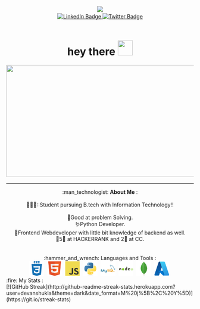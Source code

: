 <div id="header" align="center"> <img src="https://media.giphy.com/media/M9gbBd9nbDrOTu1Mqx/giphy.gif" width="100"/> </div>
<div id="badges" align="center">
  <a href="https://www.linkedin.com/in/devanshu-shukla-b424841b3">
    <img src="https://img.shields.io/badge/LinkedIn-blue?style=for-the-badge&logo=linkedin&logoColor=white" alt="LinkedIn Badge"/>
  </a>
  <a href="https://twitter.com/Devansh18488799?s=09">
    <img src="https://img.shields.io/badge/Twitter-blue?style=for-the-badge&logo=twitter&logoColor=white" alt="Twitter Badge" />
  </a>
</div>
<div align="center">
<img src="https://komarev.com/ghpvc/?username=devanshukla&style=flat-square&color=blue" height="30px" alt=""/>
     </div>                                                                                                
<h1 align="center"> hey there <img src="https://media.giphy.com/media/hvRJCLFzcasrR4ia7z/giphy.gif" height="40px" width="40px"/> </h1></div>
<div align="center">
  <img src="https://media.giphy.com/media/dWesBcTLavkZuG35MI/giphy.gif" width="600" height="300"/>
</div>
<hr>
<div align="center">
:man_technologist: <b>About Me</b> :
<br><br>🧑🏼‍🎓::Student pursuing B.tech with Information Technology!! <br><br>
📝Good at problem Solving.<br>
🪱Python Developer.<br>
📃Frontend Webdeveloper with little bit knowledge of backend as well.<br>
🏅5🌟 at HACKERRANK and 2🌟 at CC.<br>
<br><br></div>
<div align="center">
:hammer_and_wrench: Languages and Tools :
<br>
  <img src="https://github.com/devicons/devicon/blob/master/icons/css3/css3-plain-wordmark.svg"  title="CSS3" alt="CSS" width="40" height="40"/>&nbsp;
  <img src="https://github.com/devicons/devicon/blob/master/icons/html5/html5-original.svg" title="HTML5" alt="HTML" width="40" height="40"/>&nbsp;
  <img src="https://github.com/devicons/devicon/blob/master/icons/javascript/javascript-original.svg" title="JavaScript" alt="JavaScript" width="40" height="40"/>&nbsp;
  <img src="https://github.com/devicons/devicon/blob/master/icons/python/python-original.svg" title="python alt="python" width="40" height="40"/>&nbsp
  <img src="https://github.com/devicons/devicon/blob/master/icons/mysql/mysql-original-wordmark.svg" title="MySQL" alt="MySQL" width="40" height="40"/>&nbsp; <img src="https://github.com/devicons/devicon/blob/master/icons/nodejs/nodejs-original-wordmark.svg" title="NodeJS" alt="NodeJS" width="40" height="40"/>&nbsp;
  <img src="https://github.com/devicons/devicon/blob/master/icons/mongodb/mongodb-original.svg" title="mongodb" alt="mongodb" width="40" height="40"/>&nbsp;
   <img src="https://github.com/devicons/devicon/blob/master/icons/azure/azure-original.svg" title="azure" alt="azure" width="40" height="40"/>&nbsp;                                                                                                                                                 
  </div>
 :fire: My Stats :<br>
    [![GitHub Streak](http://github-readme-streak-stats.herokuapp.com?user=devanshukla&theme=dark&date_format=M%20j%5B%2C%20Y%5D)](https://git.io/streak-stats)                                                                       
